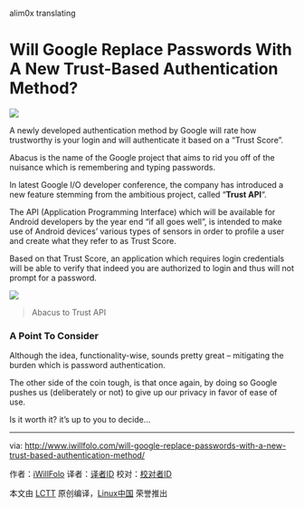 alim0x translating

Will Google Replace Passwords With A New Trust-Based Authentication Method?
===========================================================================

![](http://www.iwillfolo.com/wordpress/wp-content/uploads/2016/05/Trust-API-Google-replaces-passwords.jpg)

A newly developed authentication method by Google will rate how trustworthy is your login and will authenticate it based on a “Trust Score”.


Abacus is the name of the Google project that aims to rid you off of the nuisance which is remembering and typing passwords.

In latest Google I/O developer conference, the company has introduced a new feature stemming from the ambitious project, called “**Trust API**“.

The API (Application Programming Interface) which will be available for Android developers by the year end “if all goes well”, is intended to make use of Android devices’ various types of sensors in order to profile a user and create what they refer to as Trust Score.

Based on that Trust Score, an application which requires login credentials will be able to verify that indeed you are authorized to login and thus will not prompt for a password.

![](http://www.iwillfolo.com/wordpress/wp-content/uploads/2016/05/Abacus-to-Trust-API.jpg)
>Abacus to Trust API

### A Point To Consider

Although the idea, functionality-wise, sounds pretty great – mitigating the burden which is password authentication.

The other side of the coin tough, is that once again, by doing so Google pushes us (deliberately or not) to give up our privacy in favor of ease of use.

Is it worth it? it’s up to you to decide…


--------------------------------------------------------------------------------

via: http://www.iwillfolo.com/will-google-replace-passwords-with-a-new-trust-based-authentication-method/

作者：[iWillFolo][a]
译者：[译者ID](https://github.com/译者ID)
校对：[校对者ID](https://github.com/校对者ID)

本文由 [LCTT](https://github.com/LCTT/TranslateProject) 原创编译，[Linux中国](https://linux.cn/) 荣誉推出

[a]: http://www.iwillfolo.com/
